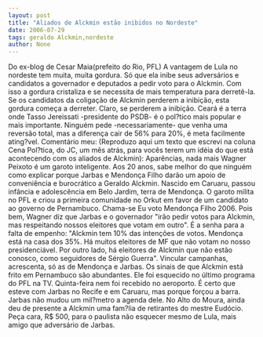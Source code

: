 ```yaml
---
layout: post
title: "Aliados de Alckmin estão inibidos no Nordeste"
date: 2006-07-29
tags: geraldo Alckmin,nordeste
author: None
---
```

Do ex-blog de Cesar Maia(prefeito do Rio, PFL)
A vantagem de Lula no nordeste tem muita, muita gordura. Só que ela inibe seus adversários e candidatos a governador e deputados a pedir voto para o Alckmin. Com isso a gordura cristaliza e se necessita de mais temperatura para derretê-la.
Se os candidatos da coligação de Alckmin perderem a inibição, esta gordura começa a derreter. Claro, se perderem a inibição. Ceará é a terra onde Tasso Jereissati -presidente do PSDB- é o pol?tico mais popular e mais importante. 
Ninguém pede -necessariamente- que venha uma reversão total, mas a diferença cair de 56% para 20%, é meta facilmente ating?vel.
Comentário meu:
(Reproduzo aqui um texto que escrevi na coluna Cena Pol?tica, do JC, um mês atrás, para vocês terem um idéia do que está acontecendo com os aliados de Alckmin):
Aparências, nada mais
Wagner Peixoto é um garoto inteligente. Aos 20 anos, sabe melhor do que ninguém como explicar porque Jarbas e Mendonça Filho darão um apoio de conveniência e burocrático a Geraldo Alckmin. Nascido em Caruaru, passou infância e adolescência em Belo Jardim, terra de Mendonça. 
O garoto milita no PFL e criou a primeira comunidade no Orkut em favor de um candidato ao governo de Pernambuco. Chama-se Eu voto Mendonça Filho 2006. Pois bem, Wagner diz que Jarbas e o governador \"irão pedir votos para Alckmin, mas respeitando nossos eleitores que votam em outro\". É a senha para a falta de empenho: \"Alckmin tem 10% das intenções de votos. Mendonça está na casa dos 35%. Há muitos eleitores de MF que não votam no nosso presidenciável. Por outro lado, há eleitores de Alckmin que não estão conosco, como seguidores de Sérgio Guerra\". Vincular campanhas, acrescenta, só as de Mendonça e Jarbas. 
Os sinais de que Alckmin está frito em Pernambuco são abundantes. Ele foi esquecido no último programa do PFL na TV. Quinta-feira nem foi recebido no aeroporto. É certo que esteve com Jarbas no Recife e em Caruaru, mas porque forçou a barra. Jarbas não mudou um mil?metro a agenda dele. No Alto do Moura, ainda deu de presente a Alckmin uma fam?lia de retirantes do mestre Eudócio. Peça cara, R$ 500, para o paulista não esquecer mesmo de Lula, mais amigo que adversário de Jarbas. 